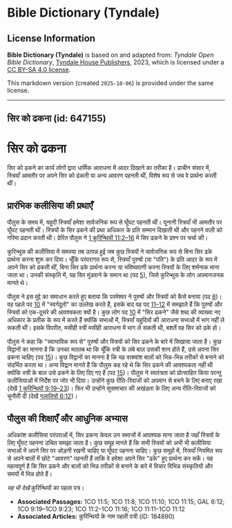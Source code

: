 # Bible Dictionary (Tyndale)

## License Information

**Bible Dictionary (Tyndale)** is based on and adapted from: _Tyndale Open Bible Dictionary_, [Tyndale House Publishers](https://tyndaleopenresources.com/), 2023, which is licensed under a [CC BY-SA 4.0 license](https://creativecommons.org/licenses/by-sa/4.0/legalcode.en).

This markdown version (created `2025-10-06`) is provided under the same license.



--------------------------------

## सिर को ढकना (id: 647155)

सिर को ढकना
===========

सिर को ढकने का कार्य लोगों द्वारा धार्मिक आराधना में आदर दिखाने का तरीका है। प्राचीन संसार में, स्त्रियाँ आमतौर पर अपने सिर को ढंकती या अन्य आवरण पहनती थीं, विशेष रूप से जब वे प्रार्थना करती थीं।

प्रारंभिक कलीसिया की प्रथाएँ
----------------------------

पौलुस के समय में, यहूदी स्त्रियाँ हमेशा सार्वजनिक रूप से घूँघट पहनती थीं। यूनानी स्त्रियाँ भी आमतौर पर घूँघट पहनती थीं। स्त्रियों के सिर ढकने की प्रथा अधिकार के प्रति सम्मान दिखाती थी और पहनने वाली को गरिमा प्रदान करती थी। प्रेरित पौलुस ने [1 कुरिन्थियों 11:2–16](https://ref.ly/1Cor11:2-1Cor11:16) में सिर ढकने के प्रश्न पर चर्चा की।

कुरिन्थुस की कलीसिया में समस्या तब उत्पन्न हुई जब कुछ स्त्रियों ने सार्वजनिक रूप से बिना सिर ढके प्रार्थना करना शुरू कर दिया। चूँकि परंपरागत रूप से, स्त्रियाँ पुरुषों (या "पति") के प्रति आदर के रूप में अपने सिर को ढकती थीं, बिना सिर ढके प्रार्थना करना या भविष्यवाणी करना स्त्रियों के लिए शर्मनाक माना जाता था। उनकी संस्कृति में, यह सिर मुंडवाने के समान था (पद [5](https://ref.ly/1Cor11:5)), जिसे कुरिन्थुस के लोग अपमानजनक मानते थे।

पौलुस ने इस मुद्दे का समाधान करते हुए बताया कि परमेश्वर ने पुरुषों और स्त्रियों को कैसे बनाया (पद [8](https://ref.ly/1Cor11:8))। वह पहले पद [10](https://ref.ly/1Cor11:10) में "स्वर्गदूतों" का उल्लेख करते हैं, इसके बाद वह पद [11–12](https://ref.ly/1Cor11:11-1Cor11:12) में समझाते हैं कि पुरुषों और स्त्रियों को एक\-दूसरे की आवश्यकता क्यों है। कुछ लोग पद [10](https://ref.ly/1Cor11:10) में "सिर ढकने" जैसे शब्द की व्याख्या नए अधिकार के प्रतीक के रूप में करते हैं क्योंकि सभाओं में, स्त्रियाँ यहूदियों की आराधना सभाओं में भाग नहीं ले सकती थीं। इसके विपरीत, मसीही स्त्री मसीही आराधना में भाग ले सकती थी, बशर्ते वह सिर को ढके हो।

पौलुस ने कहा कि "स्वाभाविक रूप से" पुरुषों और स्त्रियों को सिर ढकने के बारे में सिखाया जाता है। कुछ विद्वानों का मानना है कि उनका मतलब था कि चूँकि स्त्री के लंबे बाल उसकी शान होते हैं, उसे अपना सिर ढकना चाहिए (पद [15](https://ref.ly/1Cor11:15))। कुछ विद्वानों का मानना है कि यह वाक्यांश बालों को भिन्न\-भिन्न तरीकों से बनाने को संदर्भित करता था। अन्य विद्वान मानते हैं कि पौलुस कह रहे थे कि सिर ढकने की आवश्यकता नहीं थी क्योंकि स्त्री के बाल उसे ढकने के लिए दिए गए हैं (पद [15](https://ref.ly/1Cor11:15))। पौलुस ने स्वतंत्रता को प्रोत्साहित किया परन्तु कलीसियाओं में निर्देश पर जोर भी दिया। उन्होंने कुछ रीति\-रिवाजों को अपमान से बचने के लिए बनाए रखा (देखें [1 कुरिन्थियों 9:19–23](https://ref.ly/1Cor9:19-1Cor9:23))। फिर भी उन्होंने सुसमाचार की अखंडता के लिए अन्य रीति\-रिवाजों को चुनौती दी (देखें [गलातियों 6:12](https://ref.ly/Gal6:12))।

पौलुस की शिक्षाएँ और आधुनिक अभ्यास
----------------------------------

अधिकांश कलीसिया परंपराओं में, सिर ढकना केवल उन समाजों में आवश्यक माना जाता है जहाँ स्त्रियों के लिए घूँघट पहनना उचित समझा जाता है। कुछ समूह मानते हैं कि सभी स्त्रियों को अभी भी कलीसिया सभाओं में अपने सिर पर ओड़नी रखनी चाहिए या घूँघट पहनना चाहिए। कुछ समूहों में, स्त्रियाँ नियमित रूप से अपने बालों में छोटे "आवरण" पहनती हैं ताकि वे हमेशा अपने सिर "ढके" हुए प्रार्थना कर सकें। यह महत्वपूर्ण है कि सिर ढकने और बालों को भिन्न तरीकों से बनाने के बारे में विचार विभिन्न संस्कृतियों और समयों में भिन्न होते हैं।

*यह भी देखें*  कुरिन्थियों का पहला पत्र।

* **Associated Passages:** 1CO 11:5; 1CO 11:8; 1CO 11:10; 1CO 11:15; GAL 6:12; 1CO 9:19–1CO 9:23; 1CO 11:2–1CO 11:16; 1CO 11:11–1CO 11:12
* **Associated Articles:** कुरिन्थियों के नाम पहली पत्री (ID: 184890)

